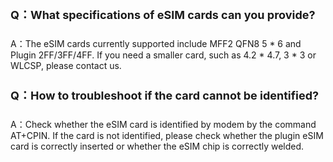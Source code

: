<h4 style="font-size: 18px">Q：What specifications of eSIM cards can you provide?</h4>

A：The eSIM cards currently supported include MFF2 QFN8 5 * 6 and Plugin 2FF/3FF/4FF. If you need a smaller card, such as 4.2 * 4.7, 3 * 3 or WLCSP, please contact us.

<h4 style="font-size: 18px">
Q：How to troubleshoot if the card cannot be identified?
</h4>  

A：Check whether the eSIM card is identified by modem by the command AT+CPIN. If the card is not identified, please check whether the plugin eSIM card is correctly inserted or whether the eSIM chip is correctly welded.
